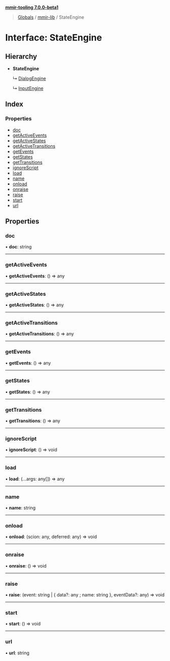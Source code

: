 **[mmir-tooling 7.0.0-beta1](../README.md)**

> [Globals](../README.md) / [mmir-lib](../modules/mmir_lib.md) / StateEngine

# Interface: StateEngine

## Hierarchy

* **StateEngine**

  ↳ [DialogEngine](mmir_lib.dialogengine.md)

  ↳ [InputEngine](mmir_lib.inputengine.md)

## Index

### Properties

* [doc](mmir_lib.stateengine.md#doc)
* [getActiveEvents](mmir_lib.stateengine.md#getactiveevents)
* [getActiveStates](mmir_lib.stateengine.md#getactivestates)
* [getActiveTransitions](mmir_lib.stateengine.md#getactivetransitions)
* [getEvents](mmir_lib.stateengine.md#getevents)
* [getStates](mmir_lib.stateengine.md#getstates)
* [getTransitions](mmir_lib.stateengine.md#gettransitions)
* [ignoreScript](mmir_lib.stateengine.md#ignorescript)
* [load](mmir_lib.stateengine.md#load)
* [name](mmir_lib.stateengine.md#name)
* [onload](mmir_lib.stateengine.md#onload)
* [onraise](mmir_lib.stateengine.md#onraise)
* [raise](mmir_lib.stateengine.md#raise)
* [start](mmir_lib.stateengine.md#start)
* [url](mmir_lib.stateengine.md#url)

## Properties

### doc

•  **doc**: string

___

### getActiveEvents

•  **getActiveEvents**: () => any

___

### getActiveStates

•  **getActiveStates**: () => any

___

### getActiveTransitions

•  **getActiveTransitions**: () => any

___

### getEvents

•  **getEvents**: () => any

___

### getStates

•  **getStates**: () => any

___

### getTransitions

•  **getTransitions**: () => any

___

### ignoreScript

•  **ignoreScript**: () => void

___

### load

•  **load**: (...args: any[]) => any

___

### name

•  **name**: string

___

### onload

•  **onload**: (scion: any, deferred: any) => void

___

### onraise

•  **onraise**: () => void

___

### raise

•  **raise**: (event: string \| { data?: any ; name: string  }, eventData?: any) => void

___

### start

•  **start**: () => void

___

### url

•  **url**: string
